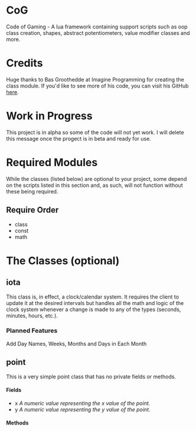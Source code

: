 # CoG
 Code of Gaming - A lua framework containing support scripts such as oop class creation, shapes, abstract potentiometers, value modifier classes and more.

# Credits
Huge thanks to Bas Groothedde at Imagine Programming for creating the class module. If you'd like to see more of his code, you can visit his GitHub [here](https://github.com/imagine-programming).

# Work in Progress
This project is in alpha so some of the code will not yet work. I will delete this message once the progect is in beta and ready for use.

# Required Modules
While the classes (listed below) are optional to your project, some depend on the scripts listed in this section and, as such, will not function without these being required.

## Require Order
* class
* const
* math


# The Classes (optional)

## iota
This class is, in effect, a clock/calendar system. It requires the client to update it at the desired intervals but handles all the math and logic of the clock system whenever a change is made to any of the types (seconds, minutes, hours, etc.).

### Planned Features
Add Day Names, Weeks, Months and Days in Each Month

## point
This is a very simple point class that has no private fields or methods.

#### Fields
* x *A numeric value representing the x value of the point.*
* y *A numeric value representing the y value of the point.*

#### Methods
